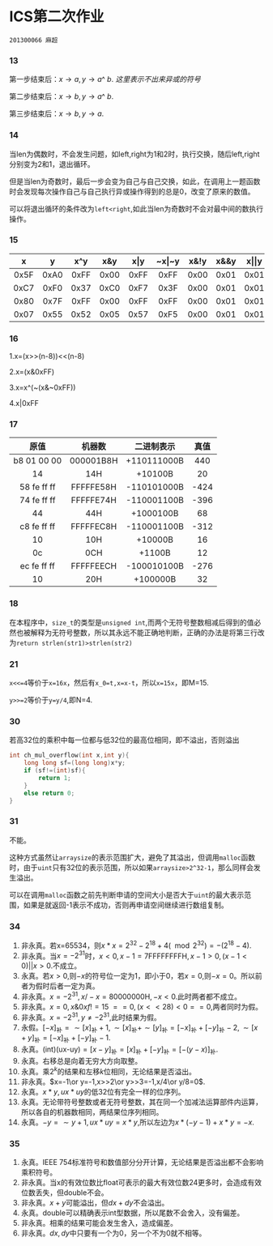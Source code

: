# ICS第二次作业

`201300066 麻超`

### 13

第一步结束后：$x\rightarrow a,y\rightarrow a\^{} \ b$.    *这里表示不出来异或的符号*

第二步结束后：$x\rightarrow b,y\rightarrow a\^{} \ b$.

第三步结束后：$x\rightarrow b,y\rightarrow a$.

### 14

当len为偶数时，不会发生问题，如left,right为1和2时，执行交换，随后left,right分别变为2和1，退出循环。

但是当len为奇数时，最后一步会变为自己与自己交换，如此，在调用上一题函数时会发现每次操作自己与自己执行异或操作得到的总是0，改变了原来的数值。

可以将退出循环的条件改为`left<right`,如此当len为奇数时不会对最中间的数执行操作。

### 15

|  x   |  y   | x^y  | x&y  | x\|y | ~x\|~y | x&!y | x&&y | x\|\|y | !x\|\|!y | x&&~y |
| :--: | :--: | :--: | :--: | :--: | :----: | :--: | :--: | :----: | :------: | :---: |
| 0x5F | 0xA0 | 0xFF | 0x00 | 0xFF |  0xFF  | 0x00 | 0x01 |  0x01  |   0x00   | 0x01  |
| 0xC7 | 0xF0 | 0x37 | 0xC0 | 0xF7 |  0x3F  | 0x00 | 0x01 |  0x01  |   0x00   | 0x01  |
| 0x80 | 0x7F | 0xFF | 0x00 | 0xFF |  0xFF  | 0x00 | 0x01 |  0x01  |   0x00   | 0x01  |
| 0x07 | 0x55 | 0x52 | 0x05 | 0x57 |  0xF5  | 0x00 | 0x01 |  0x01  |   0x00   | 0x01  |

### 16

1.x=(x>>(n-8))<<(n-8)

2.x=(x&0xFF)

3.x=x^(~(x&~0xFF))

4.x|0xFF

### 17

|    原值     |  机器数   | 二进制表示  | 真值 |
| :---------: | :-------: | :---------: | :--: |
| b8 01 00 00 | 000001B8H | +110111000B | 440  |
|     14      |    14H    |   +10100B   |  20  |
| 58 fe ff ff | FFFFFE58H | -110101000B | -424 |
| 74 fe ff ff | FFFFFE74H | -110001100B | -396 |
|     44      |    44H    |  +1000100B  |  68  |
| c8 fe ff ff | FFFFFEC8H | -110001100B | -312 |
|     10      |    10H    |   +10000B   |  16  |
|     0c      |    0CH    |   +1100B    |  12  |
| ec fe ff ff | FFFFFEECH | -100010100B | -276 |
|     10      |    20H    |  +100000B   |  32  |

### 18

在本程序中，`size_t`的类型是`unsigned int`,而两个无符号整数相减后得到的值必然也被解释为无符号整数，所以其永远不能正确地判断，正确的办法是将第三行改为`return strlen(str1)>strlen(str2)`

### 21

`x<<=4`等价于`x=16x`，然后有`x_0=t,x=x-t`，所以`x=15x`，即M=15.

`y>>=2`等价于`y=y/4`,即N=4.

### 30

若高32位的乘积中每一位都与低32位的最高位相同，即不溢出，否则溢出

```c
int ch_mul_overflow(int x,int y){
	long long sf=(long long)x*y;
	if (sf!=(int)sf){
		return 1;
	}
	else return 0;
}
```

### 31

不能。

这种方式虽然让`arraysize`的表示范围扩大，避免了其溢出，但调用`malloc`函数时，由于`uint`只有32位的表示范围，所以如果`arraysize>2^32-1`，那么同样会发生溢出。

可以在调用`malloc`函数之前先判断申请的空间大小是否大于`uint`的最大表示范围，如果是就返回-1表示不成功，否则再申请空间继续进行数组复制。

### 34

1. 非永真。若x=65534，则$x*x=2^{32}-2^{18}+4(\mod 2^{32})=-(2^{18}-4)$.
2. 非永真。当$x=-2^{31}$时，$x<0,x-1=\text{7FFFFFFFFH},x-1>0,(x-1<0)||x>0$.不成立。
3. 永真。若$x>0$,则$-x$的符号位一定为1，即小于0，若$x=0$,则$-x=0$。所以前者为假时后者一定为真。
4. 非永真。$x=-2^{31},x/-x=\text{80000000H},-x<0$.此时两者都不成立。
5. 非永真。$x=0,x\&0xf!=15\ ==0,(x<<28)<0==0$,两者同时为假。
6. 非永真。$x=-2^{31},y\neq-2^{31}$,此时结果为假。
7. 永假。$[-x]_{\text{补}}=\sim[x]_{\text{补}}+1,\sim[x]_{\text{补}}+\sim[y]_{\text{补}}=[-x]_{\text{补}}+[-y]_{\text{补}}-2,\sim[x+y]_{\text{补}}=[-x]_{\text{补}}+[-y]_{\text{补}}-1$.
8. 永真。$(\text{int})(\text{ux-uy})=[x-y]_{\text{补}}=[x]_{\text{补}}+[-y]_{\text{补}}=[-(y-x)]_{\text{补}}$.
9. 永真。右移总是向着无穷大方向取整。
10. 永真。乘$2^k$的结果和左移$k$位相同，无论结果是否溢出。
11. 非永真。$x=-1\or y=-1,x>>2\or y>>3=-1,x/4\or y/8=0$.
12. 永真。$x*y,ux*uy$的低32位有完全一样的位序列。
13. 永真。无论带符号整数或者无符号整数，其在同一个加减法运算部件内运算，所以各自的机器数相同，两结果位序列相同。
14. 永真。$-y=\sim y+1,ux*uy=x*y$,所以左边为$x*(-y-1)+x*y=-x$.

### 35

1. 永真。IEEE 754标准符号和数值部分分开计算，无论结果是否溢出都不会影响乘积符号。
2. 非永真。当x的有效位数比float可表示的最大有效位数24更多时，会造成有效位数丢失，但double不会。
3. 非永真。$x+y$可能溢出，但$dx+dy$不会溢出。
4. 永真。double可以精确表示int型数据，所以尾数不会舍入，没有偏差。
5. 非永真。相乘的结果可能会发生舍入，造成偏差。
6. 非永真。$dx,dy$中只要有一个为0，另一个不为0就不相等。

